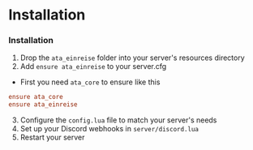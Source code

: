 # Installation

### Installation

1. Drop the `ata_einreise` folder into your server's resources directory
2. Add `ensure ata_einreise` to your server.cfg

* First you need `ata_core` to ensure like this

```cfg
ensure ata_core
ensure ata_einreise
```

3. Configure the `config.lua` file to match your server's needs
4. Set up your Discord webhooks in `server/discord.lua`
5. Restart your server
